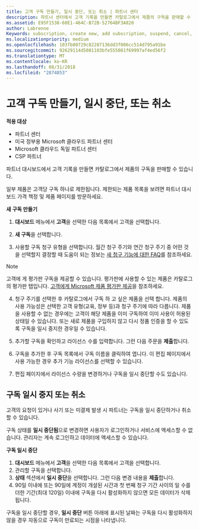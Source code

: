 ```yaml
---
title: 고객 구독 만들기, 일시 중단, 또는 취소 | 파트너 센터
description: 파트너 센터에서 고객 기록을 만들면 카탈로그에서 제품의 구독을 판매할 수 있습니다.
ms.assetid: E95F1538-60E1-464C-B72B-52764BF3A820
author: Labrenne
Keywords: subscription, create new, add subscription, suspend, cancel,
ms.localizationpriority: medium
ms.openlocfilehash: 103fb80729c82287136dd3f006cc514d795a91be
ms.sourcegitcommit: 92629114d5081103bfe555081f69997af4ed56f2
ms.translationtype: MT
ms.contentlocale: ko-KR
ms.lasthandoff: 08/31/2018
ms.locfileid: "2874853"
---
```

# <a name="create-suspend-or-cancel-customer-subscriptions"></a>고객 구독 만들기, 일시 중단, 또는 취소

**적용 대상**

-  파트너 센터
-  미국 정부용 Microsoft 클라우드 파트너 센터
-  Microsoft 클라우드 독일 파트너 센터
-  CSP 파트너

파트너 대시보드에서 고객 기록을 만들면 카탈로그에서 제품의 구독을 판매할 수 있습니다.

일부 제품은 고객당 구독 하나로 제한됩니다. 제한되는 제품 목록을 보려면 파트너 대시보드 가격 책정 및 제품 페이지를 방문하세요. 


**새 구독 만들기**

1.  **대시보드** 메뉴에서 **고객**을 선택한 다음 목록에서 고객을 선택합니다.

2.  **새 구독**을 선택합니다.

3.  사용할 구독 청구 유형을 선택합니다.  월간 청구 주기와 연간 청구 주기 중 어떤 것을 선택할지 결정할 때 도움이 되는 정보는 [새 청구 기능에 대한 FAQ](faq-about-new-billing-features.md)를 참조하세요.
 
 >[!Note]
 >고객에 게 평가판 구독을 제공할 수 있습니다. 평가판에 사용할 수 있는 제품은 카탈로그의 평가판 탭입니다. [고객에게 Microsoft 제품 평가판 제공](offer-your-customers-trials-of-microsoft-products.md)을 참조하세요.

 
4. 청구 주기를 선택한 후 카탈로그에서 구독 하 고 싶은 제품을 선택 합니다. 제품의 사용 가능성은 선택한 고객 유형(교육, 정부 등)과 청구 주기에 따라 다릅니다. 제품을 사용할 수 없는 경우에는 고객이 해당 제품을 이미 구독하여 이미 사용이 허용된 상태일 수 있습니다. 또는 새로 제품을 구입하지 않고 다시 정품 인증을 할 수 있도록 구독을 일시 중지한 경우일 수 있습니다.

5. 추가할 구독을 확인하고 라이선스 수를 입력합니다. 그런 다음 주문을 **제출**합니다.

6.  구독을 추가한 후 구독 목록에서 구독 이름을 클릭하여 엽니다. 이 편집 페이지에서 사용 가능한 경우 추가 기능 라이선스를 선택할 수 있습니다.

7.  편집 페이지에서 라이선스 수량을 변경하거나 구독을 일시 중단할 수도 있습니다.

## <a name="suspend-or-cancel-a-subscription"></a>구독 일시 중지 또는 취소

고객의 요청이 있거나 사기 또는 미결제 발생 시 파트너는 구독을 일시 중단하거나 취소할 수 있습니다.

구독 상태를 **일시 중단됨**으로 변경하면 사용자가 로그인하거나 서비스에 액세스할 수 없습니다. 관리자는 계속 로그인하고 데이터에 액세스할 수 있습니다.

**구독 일시 중단**

1.  **대시보드** 메뉴에서 **고객**을 선택한 다음 목록에서 고객을 선택합니다.
2.  관리할 구독을 선택합니다.
3.  **상태** 섹션에서 **일시 중단**을 선택합니다. 그런 다음 변경 내용을 **제출**합니다.
4.  90일 이내에 또는 90일에 계정이 개설된 시간과 첫 번째 청구 기간 사이의 일 수를 더한 기간(최대 120일) 이내에 구독을 다시 활성화하지 않으면 모든 데이터가 삭제됩니다.

구독을 일시 중단할 경우, **일시 중단** 버튼 아래에 표시된 날짜는 구독을 다시 활성화하지 않을 경우 자동으로 구독이 만료되는 시점을 나타냅니다. 




 



